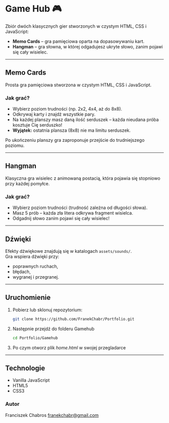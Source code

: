 # Game Hub 🎮

Zbiór dwóch klasycznych gier stworzonych w czystym HTML, CSS i JavaScript:

- **Memo Cards** – gra pamięciowa oparta na dopasowywaniu kart.
- **Hangman** – gra słowna, w której odgadujesz ukryte słowo, zanim pojawi się cały wisielec.

---

## Memo Cards 

Prosta gra pamięciowa stworzona w czystym HTML, CSS i JavaScript.

### Jak grać?
- Wybierz poziom trudności (np. 2x2, 4x4, aż do 8x8).
- Odkrywaj karty i znajdź wszystkie pary.
- Na każdej planszy masz daną ilość serduszek – każda nieudana próba kosztuje Cię serduszko!  
- **Wyjątek:** ostatnia plansza (8x8) nie ma limitu serduszek.

Po ukończeniu planszy gra zaproponuje przejście do trudniejszego poziomu.

---

## Hangman 

Klasyczna gra wisielec z animowaną postacią, która pojawia się stopniowo przy każdej pomyłce.

### Jak grać?
- Wybierz poziom trudności (trudność zależna od długości słowa).
- Masz 5 prób – każda zła litera odkrywa fragment wisielca.
- Odgadnij słowo zanim pojawi się cały wisielec!

---

##  Dźwięki

Efekty dźwiękowe znajdują się w katalogach `assets/sounds/`.  
Gra wspiera dźwięki przy:
- poprawnych ruchach,
- błędach,
- wygranej i przegranej.

---

## Uruchomienie

1. Pobierz lub sklonuj repozytorium:

   ```bash
   git clone https://github.com/FranekChabr/Portfolio.git

2. Następnie przejdź do folderu Gamehub

   ```bash
   cd Portfolio/Gamehub

3. Po czym otworz plik *home.html* w swojej przegladarce
---

## Technologie
- Vanilla JavaScript
- HTML5
- CSS3


### Autor
Franciszek Chabros franekchabr@gmail.com
